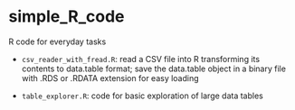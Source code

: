 # simple_R_code
R code for everyday tasks

* `csv_reader_with_fread.R`: read a CSV file into R transforming its contents to data.table format;
  save the data.table object in a binary file with .RDS or .RDATA extension for easy loading

* `table_explorer.R`: code for basic exploration of large data tables


